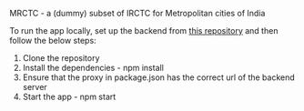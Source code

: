 MRCTC - a (dummy) subset of IRCTC for Metropolitan cities of India

To run the app locally, set up the backend from [this repository](https://github.com/Aravindh-SNR/mrctc) and then follow the below steps:

1. Clone the repository
2. Install the dependencies - npm install
3. Ensure that the proxy in package.json has the correct url of the backend server
4. Start the app - npm start